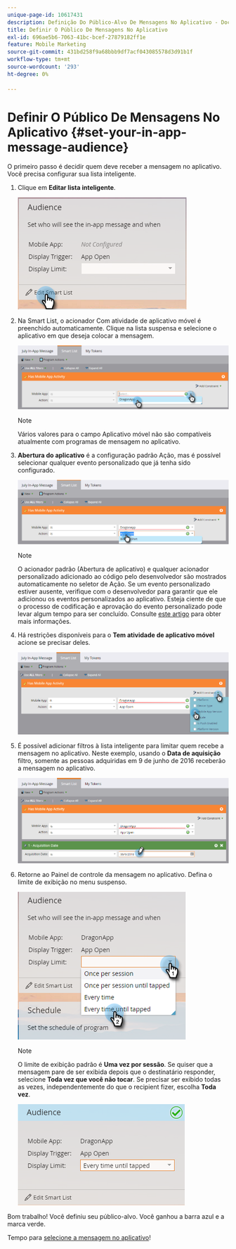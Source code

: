 ```yaml
---
unique-page-id: 10617431
description: Definição Do Público-Alvo De Mensagens No Aplicativo - Documentação Do Marketo - Documentação Do Produto
title: Definir O Público De Mensagens No Aplicativo
exl-id: 696ae5b6-7063-41bc-bcef-27879182ff1e
feature: Mobile Marketing
source-git-commit: 431bd258f9a68bbb9df7acf043085578d3d91b1f
workflow-type: tm+mt
source-wordcount: '293'
ht-degree: 0%

---
```


# Definir O Público De Mensagens No Aplicativo {#set-your-in-app-message-audience}

O primeiro passo é decidir quem deve receber a mensagem no aplicativo. Você precisa configurar sua lista inteligente.

1. Clique em **Editar lista inteligente**.

   ![](assets/image2016-5-9-15-3a15-3a7.png)

1. Na Smart List, o acionador Com atividade de aplicativo móvel é preenchido automaticamente. Clique na lista suspensa e selecione o aplicativo em que deseja colocar a mensagem.

   ![](assets/image2016-5-9-15-3a18-3a10.png)

   >[!NOTE]
   >
   >Vários valores para o campo Aplicativo móvel não são compatíveis atualmente com programas de mensagem no aplicativo.

1. **Abertura do aplicativo** é a configuração padrão Ação, mas é possível selecionar qualquer evento personalizado que já tenha sido configurado.

   ![](assets/image2016-5-9-15-3a20-3a23.png)

   >[!NOTE]
   >
   >O acionador padrão (Abertura de aplicativo) e qualquer acionador personalizado adicionado ao código pelo desenvolvedor são mostrados automaticamente no seletor de Ação. Se um evento personalizado estiver ausente, verifique com o desenvolvedor para garantir que ele adicionou os eventos personalizados ao aplicativo. Esteja ciente de que o processo de codificação e aprovação do evento personalizado pode levar algum tempo para ser concluído. Consulte [este artigo](/help/marketo/product-docs/mobile-marketing/admin/before-you-create-push-notifications-and-in-app-messages.md) para obter mais informações.

1. Há restrições disponíveis para o **Tem atividade de aplicativo móvel** acione se precisar deles.

   ![](assets/image2016-5-9-15-3a22-3a27.png)

1. É possível adicionar filtros à lista inteligente para limitar quem recebe a mensagem no aplicativo. Neste exemplo, usando o **Data de aquisição** filtro, somente as pessoas adquiridas em 9 de junho de 2016 receberão a mensagem no aplicativo.

   ![](assets/image2016-5-9-15-3a26-3a2.png)

1. Retorne ao Painel de controle da mensagem no aplicativo. Defina o limite de exibição no menu suspenso.

   ![](assets/image2016-5-9-15-3a30-3a35.png)

   >[!NOTE]
   >
   >O limite de exibição padrão é **Uma vez por sessão**. Se quiser que a mensagem pare de ser exibida depois que o destinatário responder, selecione **Toda vez que você não tocar**. Se precisar ser exibido todas as vezes, independentemente do que o recipient fizer, escolha **Toda vez**.

   ![](assets/image2016-5-9-15-3a32-3a6.png)

Bom trabalho! Você definiu seu público-alvo. Você ganhou a barra azul e a marca verde.

Tempo para [selecione a mensagem no aplicativo](/help/marketo/product-docs/mobile-marketing/in-app-messages/sending-your-in-app-message/select-your-in-app-message.md)!
